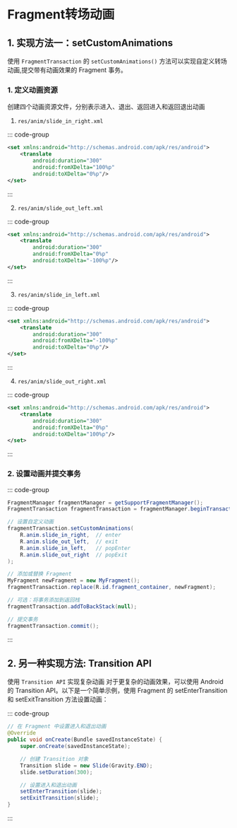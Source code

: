 # Fragment转场动画


## 1. 实现方法一：setCustomAnimations

使用 `FragmentTransaction` 的 `setCustomAnimations()` 方法可以实现自定义转场动画,提交带有动画效果的 Fragment 事务。

### 1. 定义动画资源

创建四个动画资源文件，分别表示进入、退出、返回进入和返回退出动画

1. `res/anim/slide_in_right.xml`

::: code-group
``` xml
<set xmlns:android="http://schemas.android.com/apk/res/android">
    <translate
        android:duration="300"
        android:fromXDelta="100%p"
        android:toXDelta="0%p"/>
</set>
```
:::

2. `res/anim/slide_out_left.xml`

::: code-group
``` xml
<set xmlns:android="http://schemas.android.com/apk/res/android">
    <translate
        android:duration="300"
        android:fromXDelta="0%p"
        android:toXDelta="-100%p"/>
</set>
```
:::

3. `res/anim/slide_in_left.xml`

::: code-group
``` xml
<set xmlns:android="http://schemas.android.com/apk/res/android">
    <translate
        android:duration="300"
        android:fromXDelta="-100%p"
        android:toXDelta="0%p"/>
</set>
```
:::

4. `res/anim/slide_out_right.xml`

::: code-group
``` xml
<set xmlns:android="http://schemas.android.com/apk/res/android">
    <translate
        android:duration="300"
        android:fromXDelta="0%p"
        android:toXDelta="100%p"/>
</set>
```
:::

### 2. 设置动画并提交事务

::: code-group
``` java
FragmentManager fragmentManager = getSupportFragmentManager();
FragmentTransaction fragmentTransaction = fragmentManager.beginTransaction();

// 设置自定义动画
fragmentTransaction.setCustomAnimations(
    R.anim.slide_in_right,  // enter
    R.anim.slide_out_left,  // exit
    R.anim.slide_in_left,   // popEnter
    R.anim.slide_out_right  // popExit
);

// 添加或替换 Fragment
MyFragment newFragment = new MyFragment();
fragmentTransaction.replace(R.id.fragment_container, newFragment);

// 可选：将事务添加到返回栈
fragmentTransaction.addToBackStack(null);

// 提交事务
fragmentTransaction.commit();
```
:::

## 2. 另一种实现方法: Transition API

使用 `Transition API` 实现复杂动画
对于更复杂的动画效果，可以使用 Android 的 Transition API。以下是一个简单示例，使用 Fragment 的 setEnterTransition 和 setExitTransition 方法设置动画：

::: code-group
``` java
// 在 Fragment 中设置进入和退出动画
@Override
public void onCreate(Bundle savedInstanceState) {
    super.onCreate(savedInstanceState);

    // 创建 Transition 对象
    Transition slide = new Slide(Gravity.END);
    slide.setDuration(300);

    // 设置进入和退出动画
    setEnterTransition(slide);
    setExitTransition(slide);
}
```
:::
